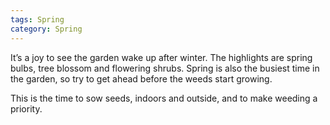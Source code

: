 ```yaml
---
tags: Spring
category: Spring
---
```


It’s a joy to see the garden wake up after winter. The highlights are spring bulbs, tree blossom and flowering shrubs.
Spring is also the busiest time in the garden, so try to get ahead before the weeds start growing.

This is the time to sow seeds, indoors and outside, and to make weeding a priority.
